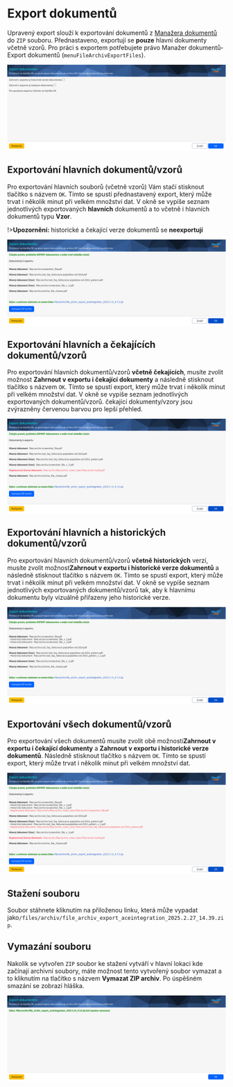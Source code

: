 # Export dokumentů

Upravený export slouží k exportování dokumentů z [Manažera dokumentů](./README.md) do `ZIP` souboru. Přednastaveno, exportují se **pouze** hlavní dokumenty včetně vzorů. Pro práci s exportem potřebujete právo Manažer dokumentů-Export dokumentů (`menuFileArchivExportFiles`).

![](export_base.png)

## Exportování hlavních dokumentů/vzorů

Pro exportování hlavních souborů (včetně vzorů) Vám stačí stisknout tlačítko s názvem `OK`. Tímto se spustí přednastavený export, který může trvat i několik minut při velkém množství dat. V okně se vypíše seznam jednotlivých exportovaných **hlavních** dokumentů a to včetně i hlavních dokumentů typu **Vzor**.

!>**Upozornění:** historické a čekající verze dokumentů se **neexportují**

![](export_main_only.png)

## Exportování hlavních a čekajících dokumentů/vzorů

Pro exportování hlavních dokumentů/vzorů **včetně čekajících**, musíte zvolit možnost **Zahrnout v exportu i čekající dokumenty** a následně stisknout tlačítko s názvem `OK`. Tímto se spustí export, který může trvat i několik minut při velkém množství dat. V okně se vypíše seznam jednotlivých exportovaných dokumentů/vzorů. čekající dokumenty/vzory jsou zvýrazněny červenou barvou pro lepší přehled.

![](export_with_awaiting.png)

## Exportování hlavních a historických dokumentů/vzorů

Pro exportování hlavních dokumentů/vzorů **včetně historických** verzí, musíte zvolit možnost**Zahrnout v exportu i historické verze dokumentů** a následně stisknout tlačítko s názvem `OK`. Tímto se spustí export, který může trvat i několik minut při velkém množství dat. V okně se vypíše seznam jednotlivých exportovaných dokumentů/vzorů tak, aby k hlavnímu dokumentu byly vizuálně přiřazeny jeho historické verze.

![](export_with_history.png)

## Exportování všech dokumentů/vzorů

Pro exportování všech dokumentů musíte zvolit obě možnosti**Zahrnout v exportu i čekající dokumenty** a **Zahrnout v exportu i historické verze dokumentů**. Následně stisknout tlačítko s názvem `OK`. Tímto se spustí export, který může trvat i několik minut při velkém množství dat.

![](export_all.png)

## Stažení souboru

Soubor stáhnete kliknutím na přiloženou linku, která může vypadat jako`/files/archiv/file_archiv_export_aceintegration_2025.2.27_14.39.zip`.

## Vymazání souboru

Nakolik se vytvořen `ZIP` soubor ke stažení vytváří v hlavní lokaci kde začínají archivní soubory, máte možnost tento vytvořený soubor vymazat a to kliknutím na tlačítko s názvem **Vymazat ZIP archiv**. Po úspěšném smazání se zobrazí hláška.

![](export_removed.png)
